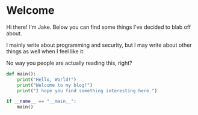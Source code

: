 # Welcome

Hi there! I'm Jake. Below you can find some things I've decided to blab off about.

I mainly write about programming and security, but I may write about other things as well when I feel like it.

No way you people are actually reading this, right?


```py
def main():
    print("Hello, World!")
    print("Welcome to my blog!")
    print("I hope you find something interesting here.")

if __name__ == "__main__":
    main()
```
